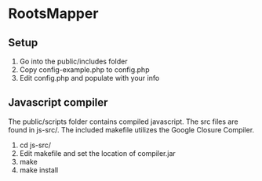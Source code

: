 # RootsMapper


## Setup
1. Go into the public/includes folder <br />
2. Copy config-example.php to config.php <br />
3. Edit config.php and populate with your info <br />

## Javascript compiler
The public/scripts folder contains compiled javascript. The src
files are found in js-src/. The included makefile utilizes
the Google Closure Compiler.
1. cd js-src/
2. Edit makefile and set the location of compiler.jar
3. make
4. make install
